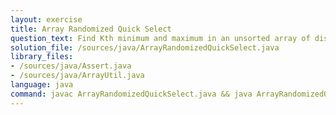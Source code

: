 ```yaml
---
layout: exercise
title: Array Randomized Quick Select
question_text: Find Kth minimum and maximum in an unsorted array of distinct integers
solution_file: /sources/java/ArrayRandomizedQuickSelect.java
library_files:
- /sources/java/Assert.java
- /sources/java/ArrayUtil.java
language: java
command: javac ArrayRandomizedQuickSelect.java && java ArrayRandomizedQuickSelect
---
```


